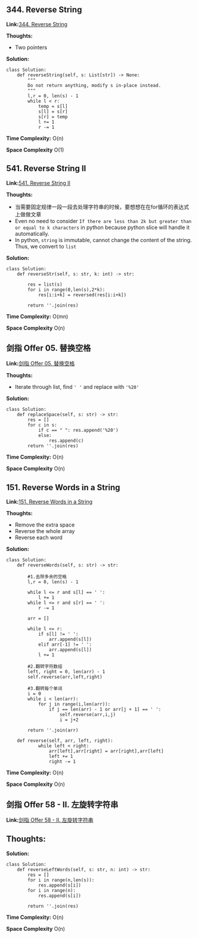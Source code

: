 ## 344. Reverse String

**Link:**[344. Reverse String](https://leetcode.com/problems/reverse-string/description/)

**Thoughts:**
  - Two pointers
    
**Solution:**
```
class Solution:
    def reverseString(self, s: List[str]) -> None:
        """
        Do not return anything, modify s in-place instead.
        """
        l,r = 0, len(s) - 1
        while l < r: 
            temp = s[l]
            s[l] = s[r]
            s[r] = temp
            l += 1
            r -= 1
```

**Time Complexity:** O(n)


**Space Complexity** O(1)


## 541. Reverse String II

**Link:**[541. Reverse String II](https://leetcode.com/problems/reverse-string-ii/description/)

**Thoughts:**
  - 当需要固定规律一段一段去处理字符串的时候，要想想在在for循环的表达式上做做文章
  - Even no need to consider `If there are less than 2k but greater than or equal to k characters` in python because python slice will handle it automatically.
  - In python, `string` is immutable, cannot change the content of the string. Thus, we convert to `list`
    
    
**Solution:**
```
class Solution:
    def reverseStr(self, s: str, k: int) -> str:
        
        res = list(s)
        for i in range(0,len(s),2*k):
            res[i:i+k] = reversed(res[i:i+k])
        
        return ''.join(res)
```

**Time Complexity:** O(mn) 


**Space Complexity** O(n)


## 剑指 Offer 05. 替换空格

**Link:**[剑指 Offer 05. 替换空格](https://leetcode.cn/problems/ti-huan-kong-ge-lcof/description/)

**Thoughts:**
  - Iterate through list, find `' '` and replace with `'%20'`
    
**Solution:**
```
class Solution:
    def replaceSpace(self, s: str) -> str:
        res = []
        for c in s:
            if c == " ": res.append('%20')
            else:
                res.append(c)
        return ''.join(res)
```

**Time Complexity:** O(n)


**Space Complexity** O(n)


## 151. Reverse Words in a String

**Link:**[151. Reverse Words in a String](https://leetcode.com/problems/reverse-words-in-a-string/description/)

**Thoughts:**
  - Remove the extra space
  - Reverse the whole array
  - Reverse each word
    
    
**Solution:**
```
class Solution:
    def reverseWords(self, s: str) -> str:

        #1.去除多余的空格
        l,r = 0, len(s) - 1

        while l <= r and s[l] == ' ':
            l += 1
        while l <= r and s[r] == ' ':
            r -= 1
        
        arr = []

        while l <= r:
            if s[l] != ' ':
                arr.append(s[l])
            elif arr[-1] != ' ':
                arr.append(s[l])
            l += 1

        #2.翻转字符数组
        left, right = 0, len(arr) - 1
        self.reverse(arr,left,right)

        #3.翻转每个单词
        i = 0
        while i < len(arr):
            for j in range(i,len(arr)):
                if j == len(arr) - 1 or arr[j + 1] == ' ':
                    self.reverse(arr,i,j)
                    i = j+2

        return ''.join(arr)

    def reverse(self, arr, left, right):     
            while left < right:
                arr[left],arr[right] = arr[right],arr[left]
                left += 1
                right -= 1
```

**Time Complexity:** O(n)


**Space Complexity** O(n)

## 剑指 Offer 58 - II. 左旋转字符串

**Link:**[剑指 Offer 58 - II. 左旋转字符串](https://leetcode.cn/problems/zuo-xuan-zhuan-zi-fu-chuan-lcof/)

**Thoughts:**
  - 
    
    
**Solution:**
```
class Solution:
    def reverseLeftWords(self, s: str, n: int) -> str:
        res = []
        for i in range(n,len(s)):
            res.append(s[i])
        for i in range(n):
            res.append(s[i])
        
        return ''.join(res)
```

**Time Complexity:** O(n)


**Space Complexity** O(n)

